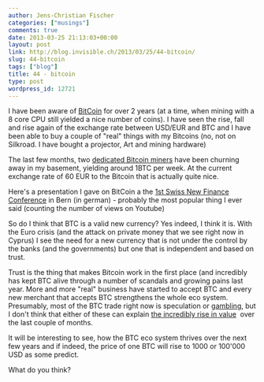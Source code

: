 ```yaml
---
author: Jens-Christian Fischer
categories: ["musings"]
comments: true
date: 2013-03-25 21:13:03+00:00
layout: post
link: http://blog.invisible.ch/2013/03/25/44-bitcoin/
slug: 44-bitcoin
tags: ["blog"]
title: 44 - bitcoin
type: post
wordpress_id: 12721
---
```


I have been aware of [BitCoin](http://bitcoin.org/en/) for over 2 years (at a time, when mining with a 8 core CPU still yielded a nice number of coins). I have seen the rise, fall and rise again of the exchange rate between USD/EUR and BTC and I have been able to buy a couple of "real" things with my Bitcoins (no, not on Silkroad. I have bought a projector, Art and mining hardware)

The last few months, two [dedicated Bitcoin miners](http://butterflylabs.com) have been churning away in my basement, yielding around 1BTC per week. At the current exchange rate of 60 EUR to the Bitcoin that is actually quite nice.

Here's a presentation I gave on BitCoin a the [1st Swiss New Finance Conference](https://www.youtube.com/playlist?list=PLQ_VRfcgymb1shj8UbMchI0UJ_8eaOZe7) in Bern (in german) - probably the most popular thing I ever said (counting the number of views on Youtube)


So do I think that BTC is a valid new currency? Yes indeed, I think it is. With the Euro crisis (and the attack on private money that we see right now in Cyprus) I see the need for a new currency that is not under the control by the banks (and the governments) but one that is independent and based on trust.

Trust is the thing that makes Bitcoin work in the first place (and incredibly has kept BTC alive through a number of scandals and growing pains last year. More and more "real" business have started to accept BTC and every new merchant that accepts BTC strengthens the whole eco system. Presumably, most of the BTC trade right now is speculation or [gambling](http://satoshidice.com/), but I don't think that either of these can explain [the incredibly rise in value](http://bitcoincharts.com/markets/mtgoxUSD.html)  over the last couple of months.

It will be interesting to see, how the BTC eco system thrives over the next few years and if indeed, the price of one BTC will rise to 1000 or 100'000 USD as some predict.

What do you think?
